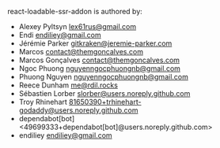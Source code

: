 react-loadable-ssr-addon is authored by: 

* Alexey Pyltsyn <lex61rus@gmail.com>
* Endi <endiliey@gmail.com>
* Jérémie Parker <gitkraken@jeremie-parker.com>
* Marcos <contact@themgoncalves.com>
* Marcos Gonçalves <contact@themgoncalves.com>
* Ngoc Phuong <nguyenngocphuongnb@gmail.com>
* Phuong Nguyen <nguyenngocphuongnb@gmail.com>
* Reece Dunham <me@rdil.rocks>
* Sébastien Lorber <slorber@users.noreply.github.com>
* Troy Rhinehart <81650390+trhinehart-godaddy@users.noreply.github.com>
* dependabot[bot] <49699333+dependabot[bot]@users.noreply.github.com>
* endiliey <endiliey@gmail.com>
